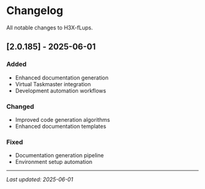 # Changelog

All notable changes to H3X-fLups.

## [2.0.185] - 2025-06-01

### Added
- Enhanced documentation generation
- Virtual Taskmaster integration
- Development automation workflows

### Changed
- Improved code generation algorithms
- Enhanced documentation templates

### Fixed
- Documentation generation pipeline
- Environment setup automation

---

*Last updated: 2025-06-01*
